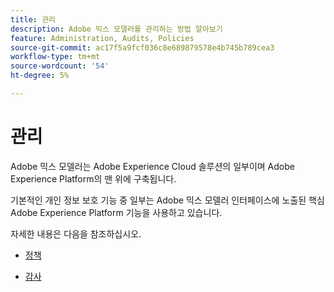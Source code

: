 ```yaml
---
title: 관리
description: Adobe 믹스 모델러를 관리하는 방법 알아보기
feature: Administration, Audits, Policies
source-git-commit: ac17f5a9fcf036c8e689879578e4b745b789cea3
workflow-type: tm+mt
source-wordcount: '54'
ht-degree: 5%

---
```



# 관리

Adobe 믹스 모델러는 Adobe Experience Cloud 솔루션의 일부이며 Adobe Experience Platform의 맨 위에 구축됩니다.

기본적인 개인 정보 보호 기능 중 일부는 Adobe 믹스 모델러 인터페이스에 노출된 핵심 Adobe Experience Platform 기능을 사용하고 있습니다.

자세한 내용은 다음을 참조하십시오.

* [정책](policies.md)

* [감사](audits.md)


